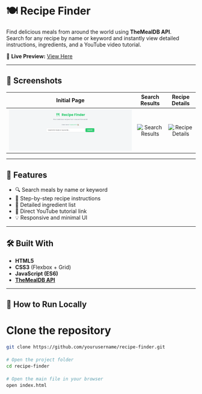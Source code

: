 # 🍽️ Recipe Finder

Find delicious meals from around the world using **TheMealDB API**.  
Search for any recipe by name or keyword and instantly view detailed instructions, ingredients, and a YouTube video tutorial.

🔗 **Live Preview:** [View Here](https://laibatariq110.github.io/recipe-finder/)  

---

## 📸 Screenshots

| Initial Page | Search Results | Recipe Details |
|:-------------:|:---------------:|:----------------:|
| ![Home Page](./screenshots/screenshot1.png) | ![Search Results](./screenshots/screenshot2.png) | ![Recipe Details](./screenshots/screenshot3.png) |

---

## 🧾 Features

- 🔍 Search meals by name or keyword  
- 📜 Step-by-step recipe instructions  
- 🧂 Detailed ingredient list  
- 🎥 Direct YouTube tutorial link  
- 💡 Responsive and minimal UI  

---

## 🛠️ Built With

- **HTML5**  
- **CSS3** (Flexbox + Grid)  
- **JavaScript (ES6)**  
- **[TheMealDB API](https://www.themealdb.com/api.php)**  

---

## 🚀 How to Run Locally

# Clone the repository  
   ```bash
   git clone https://github.com/yourusername/recipe-finder.git

# Open the project folder
cd recipe-finder

# Open the main file in your browser
open index.html
